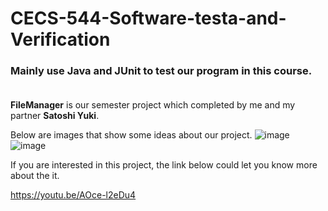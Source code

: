 # CECS-544-Software-testa-and-Verification

### Mainly use ****Java**** and ****JUnit**** to test our program in this course.  <br></br>



****FileManager**** is our semester project which completed by me and my partner ****Satoshi Yuki****.

Below are images that show some ideas about our project.
![image](https://user-images.githubusercontent.com/18066827/185766790-73cf075d-ff45-44fd-8431-f9f2910b8406.png)
![image](https://user-images.githubusercontent.com/18066827/185766795-4a5768fa-5827-44a2-8d9a-3cee63a856e4.png)


If you are interested in this project, the link below could let you know more about the it.

https://youtu.be/AOce-l2eDu4
